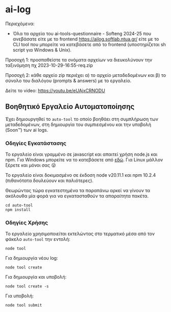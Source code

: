 # ai-log

Περιεχόμενα:

- Όλα τα αρχεία του ai-tools-questionnaire - Softeng 2024-25 που ανεβάσατε είτε με το frontend https://ailog.softlab.ntua.gr/ είτε με το CLI tool που μπορείτε να κατεβάσετε από το frontend (υποστηρίζεται sh script για Windows & Unix).

Προσοχή 1: προσπαθείστε τα ονόματα αρχείων να διευκολύνουν την ταξινόμηση πχ 2023-10-29-16:55-req.zip
  
Προσοχή 2: κάθε αρχείο zip περιέχει α) το αρχείο μεταδεδομένων και β) το σύνολο του διαλόγου (prompts & answers) με το εργαλείο.
  
Δείτε το video: https://youtu.be/eUAjxCRNODU

## Βοηθητικό Εργαλείο Αυτοματοποίησης

Έχει δημιουργηθεί το `auto-tool` το οποίο βοηθάει στη συμπλήρωση των μεταδεδομένων, στη δημιουργία του συμπιεσμένου και την υποβολή (Soon™) των ai logs. 

### Οδηγίες Εγκατάστασης
Το εργαλείο είναι γραμμένο σε javascript και απαιτεί χρήση node.js και npm.
Για Windows μπορείτε να το κατεβάσετε από [εδώ](https://nodejs.org/en/download/prebuilt-installer). Για Linux μάλλον ξέρετε και μόνοι σας 😜

Το εργαλείο είναι δοκιμασμένο σε έκδοση node v20.11.1 και npm 10.2.4 (πιθανότατα δουλεύουν και παλιότερες).

Θεωρώντας τώρα εγκατεστημένα τα παραπάνω αρκεί να γίνουν τα ακόλουθα μία φορά για να εγκατασταθούν τα απαραίτητα πακέτα. 
```
cd auto-tool
npm install
```

### Οδηγίες Χρήσης
Το εργαλείο χρησιμοποιείται εκτελώντας στο τερματικό μέσα από τον φάκελο `auto-tool` την εντολή:

```
node tool
```

Για δημιουργία νέου log:
```
node tool create
```

Για δημιουργία και υποβολή:
```
node tool create -s
```

Για υποβολή:
```
node tool submit
```
